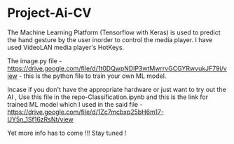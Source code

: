 # Project-Ai-CV
 The Machine Learning Platform (Tensorflow with Keras) is used to predict the hand gesture by the user inorder to control the media player. I have used VideoLAN media player's HotKeys.

The image.py file - https://drive.google.com/file/d/1t0DQwpNDlP3wtMwrrvGCGYRwvukJF79i/view - this is the python file to train your own ML model.

Incase if you don't have the appropriate hardware or just want to try out the AI , Use this file in the repo-Classification.ipynb and this is the link for trained ML model which I used in the said file - https://drive.google.com/file/d/1Zc7mcbxp25bH6m17-UY5n_1Sf16zRsNt/view


Yet more info has to come !!! Stay tuned !
 
